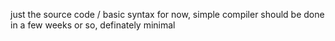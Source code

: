 just the source code / basic syntax for now, simple compiler should be done in a few weeks or so, definately minimal
